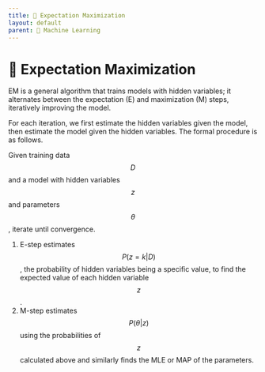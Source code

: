 ```yaml
---
title: 🎉 Expectation Maximization
layout: default
parent: 🤖 Machine Learning
---
```


# 🎉 Expectation Maximization

EM is a general algorithm that trains models with hidden variables; it alternates between the expectation (E) and maximization (M) steps, iteratively improving the model.

For each iteration, we first estimate the hidden variables given the model, then estimate the model given the hidden variables. The formal procedure is as follows.

Given training data $$D$$ and a model with hidden variables $$z$$ and parameters $$\theta$$, iterate until convergence.
1. E-step estimates $$P(z = k \vert D)$$, the probability of hidden variables being a specific value, to find the expected value of each hidden variable $$z$$.
2. M-step estimates $$P(\theta \vert z)$$ using the probabilities of $$z$$ calculated above and similarly  finds the MLE or MAP of the parameters.